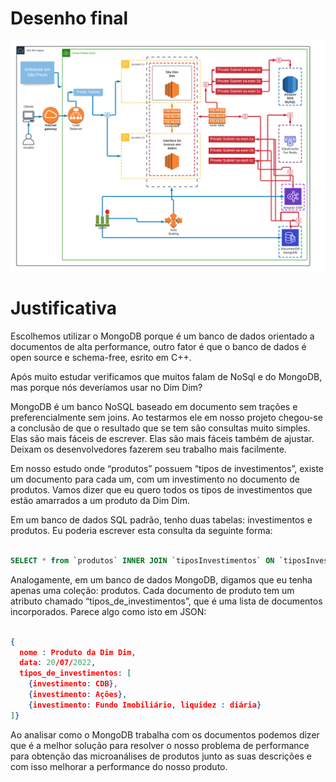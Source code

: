 # Desenho final

[<img src="../projeto_final.png">](../projeto_final.png)

# Justificativa

Escolhemos utilizar o MongoDB porque é um banco de dados orientado a documentos de alta performance, outro fator é que o banco de dados é open source e schema-free, esrito em C++.

Após muito estudar verificamos que muitos falam de NoSql e do MongoDB, mas porque nós deveríamos usar no Dim Dim?

MongoDB é um banco NoSQL baseado em documento sem trações e preferencialmente sem joins. Ao testarmos ele em nosso projeto chegou-se a conclusão de que o resultado que se tem são consultas muito simples. Elas são mais fáceis de escrever. Elas são mais fáceis também de ajustar. Deixam os desenvolvedores fazerem seu trabalho mais facilmente.

Em nosso estudo onde “produtos” possuem “tipos de investimentos”, existe um documento para cada um, com um investimento no documento de produtos. Vamos dizer que eu quero todos os tipos de investimentos que estão amarrados a um produto da Dim Dim.

Em um banco de dados SQL padrão, tenho duas tabelas: investimentos e produtos. Eu poderia escrever esta consulta da seguinte forma:

```sql

SELECT * from `produtos` INNER JOIN `tiposInvestimentos` ON `tiposInvestimentos`.`produto_id` = ` produtos`.`id`;

```

Analogamente, em um banco de dados MongoDB, digamos que eu tenha apenas uma coleção: produtos. Cada documento de produto tem um atributo chamado “tipos_de_investimentos”, que é uma lista de documentos incorporados. Parece algo como isto em JSON:

```json

{
  nome : Produto da Dim Dim,
  data: 20/07/2022,
  tipos_de_investimentos: [
    {investimento: CDB},
    {investimento: Ações},
    {investimento: Fundo Imobiliário, liquidez : diária}
]}

```

Ao analisar como o MongoDB trabalha com os documentos podemos dizer que é a melhor solução para resolver o nosso problema de performance para obtenção das microanálises de produtos junto as suas descrições e com isso melhorar a performance do nosso produto.
